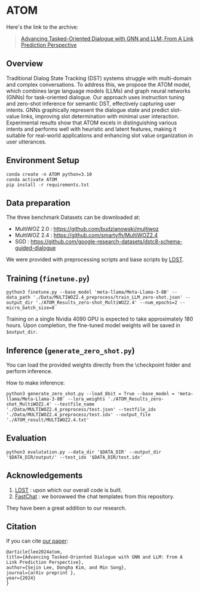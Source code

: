 # ATOM

Here's the link to the archive:

> [Advancing Tasked-Oriented Dialogue with GNN and LLM: From A Link Prediction Perspective]()

## Overview

Traditional Dialog State Tracking (DST) systems struggle with multi-domain and complex conversations. To address this, we propose the ATOM model, which combines large language models (LLMs) and graph neural networks (GNNs) for task-oriented dialogue. Our approach uses instruction tuning and zero-shot inference for semantic DST, effectively capturing user intents. GNNs graphically represent the dialogue state and predict slot-value links, improving slot determination with minimal user interaction. Experimental results show that ATOM excels in distinguishing various intents and performs well with heuristic and latent features, making it suitable for real-world applications and enhancing slot value organization in user utterances.

## Environment Setup

```
conda create -n ATOM python=3.10
conda activate ATOM
pip install -r requirements.txt
```

## Data preparation

The three benchmark Datasets can be downloaded at:

- MultiWOZ 2.0 : https://github.com/budzianowski/multiwoz
- MultiWOZ 2.4 : https://github.com/smartyfh/MultiWOZ2.4
- SGD : https://github.com/google-research-datasets/dstc8-schema-guided-dialogue

We were provided with preprocessing scripts and base scripts by [LDST](https://github.com/WoodScene/LDST).

## Training (`finetune.py`)

```
python3 finetune.py --base_model 'meta-llama/Meta-Llama-3-8B' --data_path './Data/MULTIWOZ2.4_preprocess/train_LLM_zero-shot.json' --output_dir './ATOM_Results_zero-shot_MultiWOZ2.4' --num_epochs=2 --micro_batch_size=8
```
Training on a single Nvidia 4090 GPU is expected to take approximately 180 hours. Upon completion, the fine-tuned model weights will be saved in `$output_dir`.

## Inference (`generate_zero_shot.py`)

You can load the provided weights directly from the \checkpoint folder and perform inference.

How to make inference:

```
python3 generate_zero_shot.py --load_8bit = True --base_model = 'meta-llama/Meta-Llama-3-8B' --lora_weights './ATOM_Results_zero-shot_MultiWOZ2.4' --testfile_name './Data/MULTIWOZ2.4_preprocess/test.json' --testfile_idx './Data/MULTIWOZ2.4_preprocess/test.idx' --output_file './ATOM_result/MULTIWOZ2.4.txt'
```

## Evaluation

```
python3 evalutation.py --data_dir '$DATA_DIR' --output_dir '$DATA_DIR/output/' --test_idx '$DATA_DIR/test.idx'
```
## Acknowledgements

1. [LDST]() : upon which our overall code is built.
2. [FastChat]() : we borowwed the chat templates from this repository.

They have been a great addition to our research.

## Citation

If you can cite [our paper]():

```
@article{lee2024atom,
title={Advancing Tasked-Oriented Dialogue with GNN and LLM: From A Link Prediction Perspective},
author={Sejin Lee, Dongha Kim, and Min Song},
journal={arXiv preprint },
year={2024}
}
```
